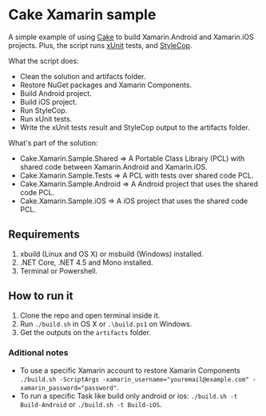 # Cake Xamarin sample

A simple example of using [Cake](http://cakebuild.net/) to build Xamarin.Android and Xamarin.iOS projects.
Plus, the script runs [xUnit](http://cakebuild.net/dsl/xunit-v2) tests, and [StyleCop](https://github.com/Ashthos/Cake.StyleCop).

What the script does:

- Clean the solution and artifacts folder.
- Restore NuGet packages and Xamarin Components.
- Build Android project.
- Build iOS project.
- Run StyleCop.
- Run xUnit tests.
- Write the xUnit tests result and StyleCop output to the artifacts folder.

What's part of the solution:

- Cake.Xamarin.Sample.Shared => A Portable Class Library (PCL) with shared code between Xamarin.Android and Xamarin.iOS.
- Cake.Xamarin.Sample.Tests => A PCL with tests over shared code PCL.
- Cake.Xamarin.Sample.Android => A Android project that uses the shared code PCL.
- Cake.Xamarin.Sample.iOS => A iOS project that uses the shared code PCL.

## Requirements

1. xbuild (Linux and OS X) or msbuild (Windows) installed.
1. .NET Core, .NET 4.5 and Mono installed.
1. Terminal or Powershell.

## How to run it 

1. Clone the repo and open terminal inside it.
3. Run `./build.sh` in OS X or `.\build.ps1` on Windows.
4. Get the outputs on the `artifacts` folder.

### Aditional notes 

- To use a specific Xamarin account to restore Xamarin Components `./build.sh -ScriptArgs -xamarin_username="youremail@example.com" -xamarin_password="password"`.
- To run a specific Task like build only android or ios: `./build.sh -t Build-Android` or `./build.sh -t Build-iOS`.